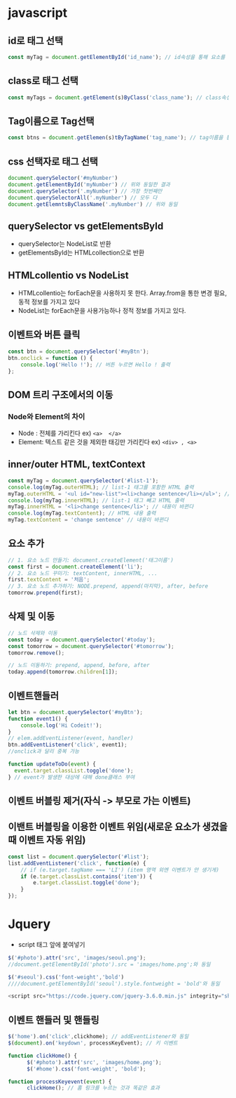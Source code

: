 # javascript 
## id로 태그 선택
```javascript
const myTag = document.getElementById('id_name'); // id속성을 통해 요소를 가져온다.(const : 상수 선언, 한 번 선언 후 값 변경 불가, let은 가능)
```
## class로 태그 선택
```javascript
const myTags = document.getElement(s)ByClass('class_name'); // class속성을 통해 해당하는 모든 요소를 가져온다.
```
## Tag이름으로 Tag선택
```javascript
const btns = document.getElemen(s)tByTagName('tag_name'); // tag이름을 통해 요소를 가져온다.
```

## css 선택자로 태그 선택
```javascript
document.querySelector('#myNumber')
document.getElementById('myNumber') // 위와 동일한 결과
document.querySelector('.myNumber') // 가장 첫번째만
document.querySelectorAll('.myNumber') // 모두 다
document.getElemntsByClassName('.myNumber') // 위와 동일
```

## querySelector vs getElementsById
* querySelector는 NodeList로 반환
* getElementsById는 HTMLcollection으로 반환

## HTMLcollentio vs NodeList
- HTMLcollentio는 forEach문을 사용하지 못 한다. Array.from을 통한 변경 필요, 동적 정보를 가지고 있다
- NodeList는 forEach문을 사용가능하나 정적 정보를 가지고 있다.


## 이벤트와 버튼 클릭
```javascript
const btn = document.querySelector('#myBtn');
btn.onclick = function () {
    console.log('Hello !'); // 버튼 누르면 Hello ! 출력
};
```
## DOM 트리 구조에서의 이동
### Node와 Element의 차이
* Node : 전체를 가리킨다 ex) `<a>  </a>`
* Element: 텍스트 같은 것을 제외한 태깅만 가리킨다 ex) `<div> , <a>`

  

## inner/outer HTML, textContext
```javascript
const myTag = document.querySelector('#list-1');
console.log(myTag.outerHTML); // list-1 태그를 포함한 HTML 출력
myTag.outerHTML = '<ul id="new-list"><li>change sentence</li></ul>'; // 내용이 바뀐다
console.log(myTag.innerHTML); // list-1 태그 뺴고 HTML 출력
myTag.innerHTML = '<li>change sentence</li>'; // 내용이 바뀐다
console.log(myTag.textContent); // HTML 내용 출력
myTag.textContent = 'change sentence' // 내용이 바뀐다
```
## 요소 추가
```javascript
// 1. 요소 노드 만들기: document.createElement('태그이름')
const first = document.createElement('li');
// 2. 요소 노드 꾸미기: textContent, innerHTML, ...
first.textContent = '처음';
// 3. 요소 노드 추가하기: NODE.prepend, append(마지막), after, before
tomorrow.prepend(first); 
```
## 삭제 및 이동
```javascript
// 노드 삭제와 이동
const today = document.querySelector('#today');
const tomorrow = document.querySelector('#tomorrow');
tomorrow.remove();

// 노드 이동하기: prepend, append, before, after
today.append(tomorrow.children[1]);
```
## 이벤트핸들러
```javascript
let btn = document.querySelector('#myBtn');
function event1() {
	console.log('Hi Codeit!');
}
// elem.addEventListener(event, handler)
btn.addEventListener('click', event1);
//onclick과 달리 중복 가능
```
```javascript
function updateToDo(event) {
  event.target.classList.toggle('done');
} // event가 발생한 대상에 대해 done클래스 부여
```

## 이벤트 버블링 제거(자식 -> 부모로 가는 이벤트)

## 이밴트 버블링을 이용한 이벤트 위임(새로운 요소가 생겼을 때 이벤트 자동 위임)
```javascript
const list = document.querySelector('#list');
list.addEventListener('click', function(e) {
	// if (e.target.tagName === 'LI') (item 영역 외엔 이벤트가 안 생기게)
	if (e.target.classList.contains('item')) {
		e.target.classList.toggle('done');
	}
});
```


# Jquery
* script 태그 앞에 붙여넣기
```javascript
$('#photo').attr('src', 'images/seoul.png');
//document.getElementById('photo').src = 'images/home.png';와 동일

$('#seoul').css('font-weight','bold')
////document.getElementById('seoul').style.fontweight = 'bold'와 동일

<script src="https://code.jquery.com/jquery-3.6.0.min.js" integrity="sha256-/xUj+3OJU5yExlq6GSYGSHk7tPXikynS7ogEvDej/m4=" crossorigin="anonymous"></script>
```
## 이벤트 핸들러 및 핸들링
```javascript
$('home').on('click',clickhome); // addEventListener와 동일
$(document).on('keydown', processKeyEvent); // 키 이벤트

function clickHome() {
      $('#photo').attr('src', 'images/home.png');
      $('#home').css('font-weight', 'bold');

function processKeyevent(event) {
      clickHome(); // 홈 링크를 누르는 것과 똑같은 효과
```
